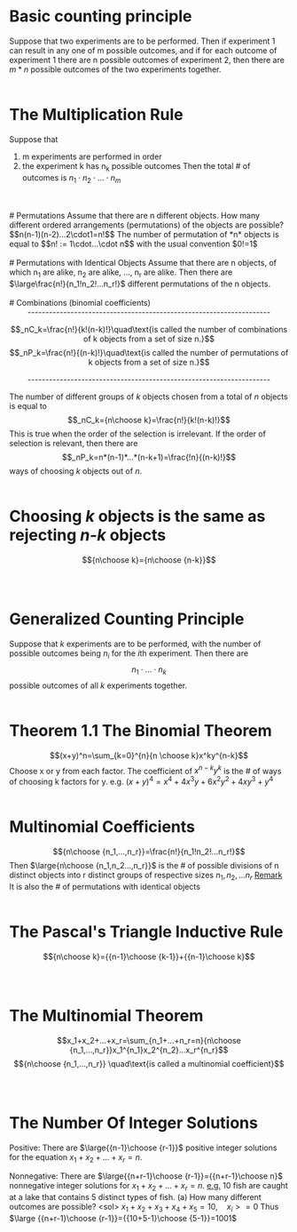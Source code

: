 # Basic counting principle
Suppose that two experiments are to be performed. Then if experiment 1 can result in any one of m possible outcomes, and if for each outcome of experiment 1 there are n possible outcomes of experiment 2, then there are $m*n$ possible outcomes of the two experiments together.
<br>
<br>
# The Multiplication Rule
Suppose that
1) m experiments are performed in order
2) the experiment k has n<sub>k</sub> possible outcomes
Then the total # of outcomes is $n_1\cdot n_2\cdot...\cdot n_m$
<br>
<br>
# Permutations
Assume that there are n different objects. How many different ordered arrangements (permutations) of the objects are possible?
$$n(n-1)(n-2)...2\cdot1=n!$$
The number of permutation of *n* objects is equal to
$$n! := 1\cdot...\cdot n$$
with the usual convention $0!=1$
<br>
<br>
# Permutations with Identical Objects
Assume that there are n objects, of which n<sub>1</sub> are alike, n<sub>2</sub> are alike, ..., n<sub>r</sub> are alike. Then there are $\large\frac{n!}{n_1!n_2!...n_r!}$ different permutations of the n objects.
<br>
<br>
# Combinations (binomial coefficients)
<center>--------------------------------------------------------------------</center>

$$_nC_k=\frac{n!}{k!(n-k)!}\quad\text{is called the number of combinations of k objects from a set of size n.}$$
$$_nP_k=\frac{n!}{(n-k)!}\quad\text{is called the number of permutations of k objects from a set of size n.}$$
<center>--------------------------------------------------------------------</center>

The number of different groups of *k* objects chosen from a total of *n* objects is equal to
$$_nC_k={n\choose k}=\frac{n!}{k!(n-k)!}$$
This is true when the order of the selection is irrelevant.
If the order of selection is relevant, then there are
$$_nP_k=n*(n-1)*...*(n-k+1)=\frac{!n}{(n-k)!}$$
ways of choosing *k* objects out of *n*.
<br>
<br>
# Choosing *k* objects is the same as rejecting *n-k* objects
$${n\choose k}={n\choose {n-k}}$$
<br>
<br>
# Generalized Counting Principle
Suppose that *k* experiments are to be performed, with the number of possible outcomes being *n<sub>i</sub>* for the *i*th experiment. Then there are
$$n_1\cdot...\cdot n_k$$
possible outcomes of all *k* experiments together.
<br>
<br>
# Theorem 1.1 The Binomial Theorem
$$(x+y)^n=\sum_{k=0}^{n}{n \choose k}x^ky^{n-k}$$
Choose x or y from each factor. The coefficient of $x^{n-k}y^k$ is the # of ways of choosing k factors for y.
e.g. $(x+y)^4=x^4+4x^3y+6x^2y^2+4xy^3+y^4$
<br>
<br>
# Multinomial Coefficients
$${n\choose {n_1,...,n_r}}=\frac{n!}{n_1!n_2!...n_r!}$$
Then $\large{n\choose {n_1,n_2...,n_r}}$ is the # of possible divisions of n distinct objects into r distinct groups of respective sizes $n_1, n_2,...n_r$
<u>Remark</u> It is also the # of permutations with identical objects
<br>
<br>
# The Pascal's Triangle Inductive Rule
$${n\choose k}={{n-1}\choose {k-1}}+{{n-1}\choose k}$$
<br>
<br>
# The Multinomial Theorem
$$x_1+x_2+...+x_r=\sum_{n_1+...+n_r=n}{n\choose {n_1,...,n_r}}x_1^{n_1}x_2^{n_2}...x_r^{n_r}$$
$${n\choose {n_1,...,n_r}} \quad\text{is called a multinomial coefficient}$$
<br>
<br>
# The Number Of Integer Solutions
Positive:
There are $\large{{n-1}\choose {r-1}}$ positive integer solutions for the equation $x_1+x_2+...+x_r=n$.

Nonnegative:
There are $\large{{n+r-1}\choose {r-1}}={{n+r-1}\choose n}$ nonnegative integer solutions for $x_1+x_2+...+x_r=n$.
<u>e.g.</u> 10 fish are caught at a lake that contains 5 distinct types of fish.
(a) How many different outcomes are possible?
\<sol\> $x_1+x_2+x_3+x_4+x_5 = 10,\quad x_i >= 0$
Thus $\large {{n+r-1}\choose {r-1}}={{10+5-1}\choose {5-1}}=1001$